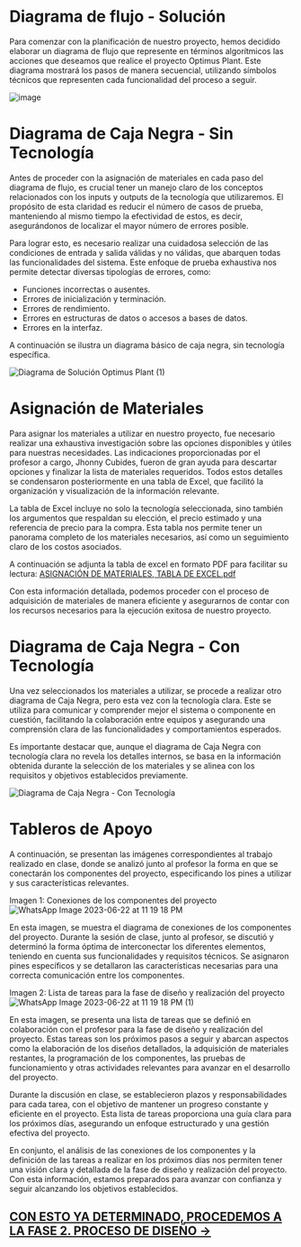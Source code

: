 # Diagrama de flujo - Solución

Para comenzar con la planificación de nuestro proyecto, hemos decidido elaborar un diagrama de flujo que represente en términos algorítmicos las acciones que deseamos que realice el proyecto Optimus Plant. Este diagrama mostrará los pasos de manera secuencial, utilizando símbolos técnicos que representen cada funcionalidad del proceso a seguir.

![image](https://github.com/JU4NR0D/Optimus-Plant/assets/136518038/fad50dc2-0bf3-4ac4-99f5-3a33277b570b)

# Diagrama de Caja Negra - Sin Tecnología

Antes de proceder con la asignación de materiales en cada paso del diagrama de flujo, es crucial tener un manejo claro de los conceptos relacionados con los inputs y outputs de la tecnología que utilizaremos. El propósito de esta claridad es reducir el número de casos de prueba, manteniendo al mismo tiempo la efectividad de estos, es decir, asegurándonos de localizar el mayor número de errores posible.

Para lograr esto, es necesario realizar una cuidadosa selección de las condiciones de entrada y salida válidas y no válidas, que abarquen todas las funcionalidades del sistema. Este enfoque de prueba exhaustiva nos permite detectar diversas tipologías de errores, como:

- Funciones incorrectas o ausentes.
- Errores de inicialización y terminación.
- Errores de rendimiento.
- Errores en estructuras de datos o accesos a bases de datos.
- Errores en la interfaz.

A continuación se ilustra un diagrama básico de caja negra, sin tecnología específica.

![Diagrama de Solución Optimus Plant (1)](https://github.com/JU4NR0D/Optimus-Plant/assets/136518038/849f92d5-190a-423e-bf5c-c13ea2a12edf)

# Asignación de Materiales

Para asignar los materiales a utilizar en nuestro proyecto, fue necesario realizar una exhaustiva investigación sobre las opciones disponibles y útiles para nuestras necesidades. Las indicaciones proporcionadas por el profesor a cargo, Jhonny Cubides, fueron de gran ayuda para descartar opciones y finalizar la lista de materiales requeridos. Todos estos detalles se condensaron posteriormente en una tabla de Excel, que facilitó la organización y visualización de la información relevante.

La tabla de Excel incluye no solo la tecnología seleccionada, sino también los argumentos que respaldan su elección, el precio estimado y una referencia de precio para la compra. Esta tabla nos permite tener un panorama completo de los materiales necesarios, así como un seguimiento claro de los costos asociados.

A continuación se adjunta la tabla de excel en formato PDF para facilitar su lectura: [ASIGNACIÓN DE MATERIALES, TABLA DE EXCEL.pdf](https://github.com/JU4NR0D/Optimus-Plant/files/11843883/ASIGNACION.DE.MATERIALES.TABLA.DE.EXCEL.pdf)

Con esta información detallada, podemos proceder con el proceso de adquisición de materiales de manera eficiente y asegurarnos de contar con los recursos necesarios para la ejecución exitosa de nuestro proyecto.

# Diagrama de Caja Negra - Con Tecnología

Una vez seleccionados los materiales a utilizar, se procede a realizar otro diagrama de Caja Negra, pero esta vez con la tecnología clara. Este se utiliza para comunicar y comprender mejor el sistema o componente en cuestión, facilitando la colaboración entre equipos y asegurando una comprensión clara de las funcionalidades y comportamientos esperados.

Es importante destacar que, aunque el diagrama de Caja Negra con tecnología clara no revela los detalles internos, se basa en la información obtenida durante la selección de los materiales y se alinea con los requisitos y objetivos establecidos previamente.

![Diagrama de Caja Negra - Con Tecnología](https://github.com/JU4NR0D/Optimus-Plant/assets/136518038/f41298b5-9874-40bc-a014-e7ca6fa4db0b)


# Tableros de Apoyo

A continuación, se presentan las imágenes correspondientes al trabajo realizado en clase, donde se analizó junto al profesor la forma en que se conectarán los componentes del proyecto, especificando los pines a utilizar y sus características relevantes.

Imagen 1: Conexiones de los componentes del proyecto
![WhatsApp Image 2023-06-22 at 11 19 18 PM](https://github.com/JU4NR0D/Optimus-Plant/assets/136518038/6ac7a75b-c7b5-496d-a855-ef0920a73430)


En esta imagen, se muestra el diagrama de conexiones de los componentes del proyecto. Durante la sesión de clase, junto al profesor, se discutió y determinó la forma óptima de interconectar los diferentes elementos, teniendo en cuenta sus funcionalidades y requisitos técnicos. Se asignaron pines específicos y se detallaron las características necesarias para una correcta comunicación entre los componentes.

Imagen 2: Lista de tareas para la fase de diseño y realización del proyecto
![WhatsApp Image 2023-06-22 at 11 19 18 PM (1)](https://github.com/JU4NR0D/Optimus-Plant/assets/136518038/d7a3fec9-d26e-4642-9a7e-eb22d5cb6555)


En esta imagen, se presenta una lista de tareas que se definió en colaboración con el profesor para la fase de diseño y realización del proyecto. Estas tareas son los próximos pasos a seguir y abarcan aspectos como la elaboración de los diseños detallados, la adquisición de materiales restantes, la programación de los componentes, las pruebas de funcionamiento y otras actividades relevantes para avanzar en el desarrollo del proyecto.

Durante la discusión en clase, se establecieron plazos y responsabilidades para cada tarea, con el objetivo de mantener un progreso constante y eficiente en el proyecto. Esta lista de tareas proporciona una guía clara para los próximos días, asegurando un enfoque estructurado y una gestión efectiva del proyecto.

En conjunto, el análisis de las conexiones de los componentes y la definición de las tareas a realizar en los próximos días nos permiten tener una visión clara y detallada de la fase de diseño y realización del proyecto. Con esta información, estamos preparados para avanzar con confianza y seguir alcanzando los objetivos establecidos.

## [CON ESTO YA DETERMINADO, PROCEDEMOS A LA FASE 2. PROCESO DE DISEÑO →](https://github.com/JU4NR0D/Optimus-Plant/edit/main/%F0%9F%AA%B41.%20PROCESO%20DE%20PLANEACI%C3%93N/README.md)

